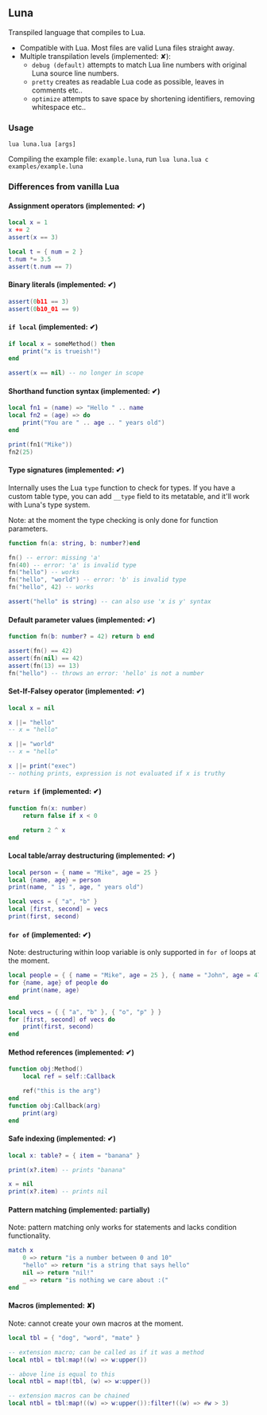 ## Luna

Transpiled language that compiles to Lua.

- Compatible with Lua. Most files are valid Luna files straight away.
- Multiple transpilation levels (implemented: ✘):
	- `debug (default)` attempts to match Lua line numbers with original Luna source line numbers.
	- `pretty` creates as readable Lua code as possible, leaves in comments etc..
	- `optimize` attempts to save space by shortening identifiers, removing whitespace etc..

### Usage

`lua luna.lua [args]`

Compiling the example file: `example.luna`, run `lua luna.lua c examples/example.luna`

### Differences from vanilla Lua

#### Assignment operators (implemented: ✔)

```lua
local x = 1
x += 2
assert(x == 3)

local t = { num = 2 }
t.num *= 3.5
assert(t.num == 7)
```

#### Binary literals (implemented: ✔)

```lua
assert(0b11 == 3)
assert(0b10_01 == 9)
```

#### `if local` (implemented: ✔)

```lua
if local x = someMethod() then
	print("x is trueish!")
end

assert(x == nil) -- no longer in scope
```

#### Shorthand function syntax (implemented: ✔)

```lua
local fn1 = (name) => "Hello " .. name
local fn2 = (age) => do
	print("You are " .. age .. " years old")
end

print(fn1("Mike"))
fn2(25)
```

#### Type signatures (implemented: ✔)

Internally uses the Lua `type` function to check for types.
If you have a custom table type, you can add `__type` field to its metatable, and it'll work with Luna's type system.

Note: at the moment the type checking is only done for function parameters.

```lua
function fn(a: string, b: number?)end

fn() -- error: missing 'a'
fn(40) -- error: 'a' is invalid type
fn("hello") -- works
fn("hello", "world") -- error: 'b' is invalid type
fn("hello", 42) -- works

assert("hello" is string) -- can also use 'x is y' syntax
```

#### Default parameter values (implemented: ✔)

```lua
function fn(b: number? = 42) return b end

assert(fn() == 42)
assert(fn(nil) == 42)
assert(fn(13) == 13)
fn("hello") -- throws an error: 'hello' is not a number
```

#### Set-If-Falsey operator (implemented: ✔)

```lua
local x = nil

x ||= "hello"
-- x = "hello"

x ||= "world"
-- x = "hello"

x ||= print("exec")
-- nothing prints, expression is not evaluated if x is truthy
```

#### `return if` (implemented: ✔)

```lua
function fn(x: number)
	return false if x < 0

	return 2 ^ x
end
```

#### Local table/array destructuring (implemented: ✔)

```lua
local person = { name = "Mike", age = 25 }
local {name, age} = person
print(name, " is ", age, " years old")

local vecs = { "a", "b" }
local [first, second] = vecs
print(first, second)
```

#### `for of` (implemented: ✔)

Note: destructuring within loop variable is only supported in `for of` loops at the moment.

```lua
local people = { { name = "Mike", age = 25 }, { name = "John", age = 47 } }
for {name, age} of people do
	print(name, age)
end

local vecs = { { "a", "b" }, { "o", "p" } }
for [first, second] of vecs do
	print(first, second)
end
```

#### Method references (implemented: ✔)

```lua
function obj:Method()
	local ref = self::Callback

	ref("this is the arg")
end
function obj:Callback(arg)
	print(arg)
end
```

#### Safe indexing (implemented: ✔)

```lua
local x: table? = { item = "banana" }

print(x?.item) -- prints "banana"

x = nil
print(x?.item) -- prints nil
```

#### Pattern matching (implemented: partially)

Note: pattern matching only works for statements and lacks condition functionality.

```lua
match x
	0 => return "is a number between 0 and 10"
	"hello" => return "is a string that says hello"
	nil => return "nil!"
	_ => return "is nothing we care about :("
end
```

#### Macros (implemented: ✘)

Note: cannot create your own macros at the moment.

```lua
local tbl = { "dog", "word", "mate" }

-- extension macro; can be called as if it was a method
local ntbl = tbl:map!((w) => w:upper())

-- above line is equal to this
local ntbl = map!(tbl, (w) => w:upper())

-- extension macros can be chained
local ntbl = tbl:map!((w) => w:upper()):filter!((w) => #w > 3)

```